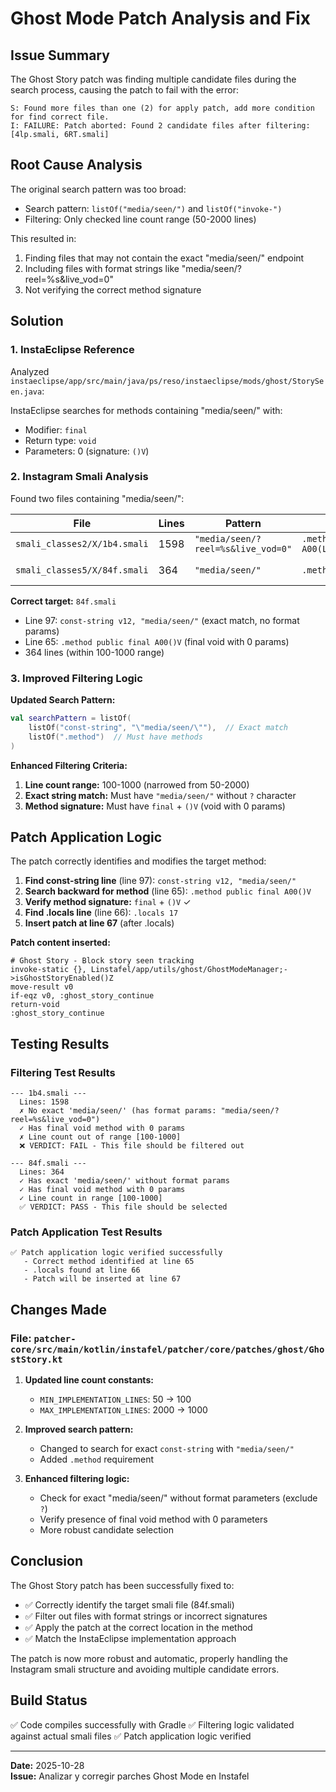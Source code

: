 # Ghost Mode Patch Analysis and Fix

## Issue Summary

The Ghost Story patch was finding multiple candidate files during the search process, causing the patch to fail with the error:

```
S: Found more files than one (2) for apply patch, add more condition for find correct file.
I: FAILURE: Patch aborted: Found 2 candidate files after filtering: [4lp.smali, 6RT.smali]
```

## Root Cause Analysis

The original search pattern was too broad:
- Search pattern: `listOf("media/seen/")` and `listOf("invoke-")`
- Filtering: Only checked line count range (50-2000 lines)

This resulted in:
1. Finding files that may not contain the exact "media/seen/" endpoint
2. Including files with format strings like "media/seen/?reel=%s&live_vod=0"
3. Not verifying the correct method signature

## Solution

### 1. InstaEclipse Reference

Analyzed `instaeclipse/app/src/main/java/ps/reso/instaeclipse/mods/ghost/StorySeen.java`:

InstaEclipse searches for methods containing "media/seen/" with:
- Modifier: `final`
- Return type: `void`
- Parameters: 0 (signature: `()V`)

### 2. Instagram Smali Analysis

Found two files containing "media/seen/":

| File | Lines | Pattern | Method Signature | Verdict |
|------|-------|---------|------------------|---------|
| `smali_classes2/X/1b4.smali` | 1598 | `"media/seen/?reel=%s&live_vod=0"` | `.method public final A00(Lcom/instagram/common/session/UserSession;)LX/5sQ;` | ❌ FAIL |
| `smali_classes5/X/84f.smali` | 364 | `"media/seen/"` | `.method public final A00()V` | ✅ PASS |

**Correct target:** `84f.smali`
- Line 97: `const-string v12, "media/seen/"` (exact match, no format params)
- Line 65: `.method public final A00()V` (final void with 0 params)
- 364 lines (within 100-1000 range)

### 3. Improved Filtering Logic

**Updated Search Pattern:**
```kotlin
val searchPattern = listOf(
    listOf("const-string", "\"media/seen/\""),  // Exact match
    listOf(".method")  // Must have methods
)
```

**Enhanced Filtering Criteria:**
1. **Line count range:** 100-1000 (narrowed from 50-2000)
2. **Exact string match:** Must have `"media/seen/"` without `?` character
3. **Method signature:** Must have `final` + `()V` (void with 0 params)

## Patch Application Logic

The patch correctly identifies and modifies the target method:

1. **Find const-string line** (line 97): `const-string v12, "media/seen/"`
2. **Search backward for method** (line 65): `.method public final A00()V`
3. **Verify method signature:** `final` + `()V` ✓
4. **Find .locals line** (line 66): `.locals 17`
5. **Insert patch at line 67** (after .locals)

**Patch content inserted:**
```smali
# Ghost Story - Block story seen tracking
invoke-static {}, Linstafel/app/utils/ghost/GhostModeManager;->isGhostStoryEnabled()Z
move-result v0
if-eqz v0, :ghost_story_continue
return-void
:ghost_story_continue
```

## Testing Results

### Filtering Test Results

```
--- 1b4.smali ---
  Lines: 1598
  ✗ No exact 'media/seen/' (has format params: "media/seen/?reel=%s&live_vod=0")
  ✓ Has final void method with 0 params
  ✗ Line count out of range [100-1000]
  ❌ VERDICT: FAIL - This file should be filtered out

--- 84f.smali ---
  Lines: 364
  ✓ Has exact 'media/seen/' without format params
  ✓ Has final void method with 0 params  
  ✓ Line count in range [100-1000]
  ✅ VERDICT: PASS - This file should be selected
```

### Patch Application Test Results

```
✅ Patch application logic verified successfully
   - Correct method identified at line 65
   - .locals found at line 66
   - Patch will be inserted at line 67
```

## Changes Made

### File: `patcher-core/src/main/kotlin/instafel/patcher/core/patches/ghost/GhostStory.kt`

1. **Updated line count constants:**
   - `MIN_IMPLEMENTATION_LINES`: 50 → 100
   - `MAX_IMPLEMENTATION_LINES`: 2000 → 1000

2. **Improved search pattern:**
   - Changed to search for exact `const-string` with `"media/seen/"`
   - Added `.method` requirement

3. **Enhanced filtering logic:**
   - Check for exact "media/seen/" without format parameters (exclude `?`)
   - Verify presence of final void method with 0 parameters
   - More robust candidate selection

## Conclusion

The Ghost Story patch has been successfully fixed to:
- ✅ Correctly identify the target smali file (84f.smali)
- ✅ Filter out files with format strings or incorrect signatures
- ✅ Apply the patch at the correct location in the method
- ✅ Match the InstaEclipse implementation approach

The patch is now more robust and automatic, properly handling the Instagram smali structure and avoiding multiple candidate errors.

## Build Status

✅ Code compiles successfully with Gradle
✅ Filtering logic validated against actual smali files
✅ Patch application logic verified

---

**Date:** 2025-10-28  
**Issue:** Analizar y corregir parches Ghost Mode en Instafel
